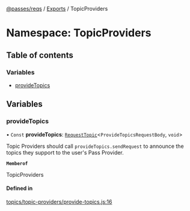 [@passes/reqs](../README.md) / [Exports](../modules.md) / TopicProviders

# Namespace: TopicProviders

## Table of contents

### Variables

- [provideTopics](TopicProviders.md#providetopics)

## Variables

### provideTopics

• `Const` **provideTopics**: [`RequestTopic`](../classes/RequestTopic.md)\<`ProvideTopicsRequestBody`, `void`\>

Topic Providers should call `provideTopics.sendRequest` to announce the topics they support to the user's Pass Provider.

**`Memberof`**

TopicProviders

#### Defined in

[topics/topic-providers/provide-topics.js:16](https://github.com/passes-org/passes/blob/6f5f306/packages/reqs/src/topics/topic-providers/provide-topics.js#L16)
